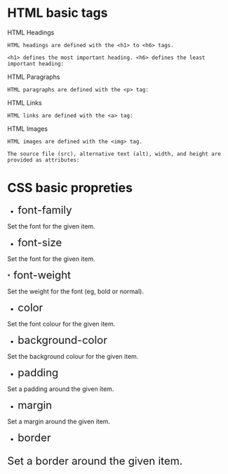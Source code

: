 # HTML basic tags


HTML Headings
```
HTML headings are defined with the <h1> to <h6> tags.

<h1> defines the most important heading. <h6> defines the least important heading: 
```

HTML Paragraphs
```
HTML paragraphs are defined with the <p> tag:
```

HTML Links
```
HTML links are defined with the <a> tag:
```

HTML Images
```
HTML images are defined with the <img> tag.

The source file (src), alternative text (alt), width, and height are provided as attributes:
```

# CSS basic propreties 
* <font size="5">font-family</font>


Set the font for the given item.


* <font size="5">font-size</font>


Set the font for the given item.

*<font size="5"> font-weight</font>

Set the weight for the font (eg, bold or normal).

* <font size="5">color</font>

Set the font colour for the given item.

* <font size="5">background-color</font>

Set the background colour for the given item.

* <font size="5">padding</font>

Set a padding around the given item.

* <font size="5">margin</font>

 Set a margin around the given item.

* <font size="5">border<font>

 Set a border around the given item.